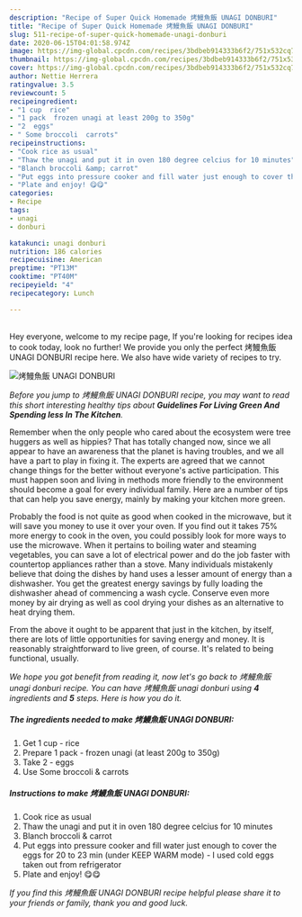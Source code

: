 ```yaml
---
description: "Recipe of Super Quick Homemade 烤鰻魚飯 UNAGI DONBURI"
title: "Recipe of Super Quick Homemade 烤鰻魚飯 UNAGI DONBURI"
slug: 511-recipe-of-super-quick-homemade-unagi-donburi
date: 2020-06-15T04:01:58.974Z
image: https://img-global.cpcdn.com/recipes/3bdbeb914333b6f2/751x532cq70/烤鰻魚飯-unagi-donburi-recipe-main-photo.jpg
thumbnail: https://img-global.cpcdn.com/recipes/3bdbeb914333b6f2/751x532cq70/烤鰻魚飯-unagi-donburi-recipe-main-photo.jpg
cover: https://img-global.cpcdn.com/recipes/3bdbeb914333b6f2/751x532cq70/烤鰻魚飯-unagi-donburi-recipe-main-photo.jpg
author: Nettie Herrera
ratingvalue: 3.5
reviewcount: 5
recipeingredient:
- "1 cup  rice"
- "1 pack  frozen unagi at least 200g to 350g"
- "2  eggs"
- " Some broccoli  carrots"
recipeinstructions:
- "Cook rice as usual"
- "Thaw the unagi and put it in oven 180 degree celcius for 10 minutes"
- "Blanch broccoli &amp; carrot"
- "Put eggs into pressure cooker and fill water just enough to cover the eggs for 20 to 23 min (under KEEP WARM mode) - I used cold eggs taken out from refrigerator"
- "Plate and enjoy! 😋😋"
categories:
- Recipe
tags:
- unagi
- donburi

katakunci: unagi donburi 
nutrition: 186 calories
recipecuisine: American
preptime: "PT13M"
cooktime: "PT40M"
recipeyield: "4"
recipecategory: Lunch

---
```

<br>
Hey everyone, welcome to my recipe page, If you're looking for recipes idea to cook today, look no further! We provide you only the perfect 烤鰻魚飯 UNAGI DONBURI recipe here. We also have wide variety of recipes to try.
<br>


![烤鰻魚飯 UNAGI DONBURI](https://img-global.cpcdn.com/recipes/3bdbeb914333b6f2/751x532cq70/烤鰻魚飯-unagi-donburi-recipe-main-photo.jpg)

<i>Before you jump to 烤鰻魚飯 UNAGI DONBURI recipe, you may want to read this short interesting healthy tips about 
<strong>Guidelines For Living Green And Spending less In The Kitchen</strong>.</i>
</br>

Remember when the only people who cared about the ecosystem were tree huggers as well as hippies? That has totally changed now, since we all appear to have an awareness that the planet is having troubles, and we all have a part to play in fixing it. The experts are agreed that we cannot change things for the better without everyone's active participation. This must happen soon and living in methods more friendly to the environment should become a goal for every individual family. Here are a number of tips that can help you save energy, mainly by making your kitchen more green.

Probably the food is not quite as good when cooked in the microwave, but it will save you money to use it over your oven. If you find out it takes 75% more energy to cook in the oven, you could possibly look for more ways to use the microwave. When it pertains to boiling water and steaming vegetables, you can save a lot of electrical power and do the job faster with countertop appliances rather than a stove. Many individuals mistakenly believe that doing the dishes by hand uses a lesser amount of energy than a dishwasher. You get the greatest energy savings by fully loading the dishwasher ahead of commencing a wash cycle. Conserve even more money by air drying as well as cool drying your dishes as an alternative to heat drying them.

From the above it ought to be apparent that just in the kitchen, by itself, there are lots of little opportunities for saving energy and money. It is reasonably straightforward to live green, of course. It's related to being functional, usually.


<i>We hope you got benefit from reading it, now let's go back to 烤鰻魚飯 unagi donburi recipe. You can have 烤鰻魚飯 unagi donburi using <strong>4</strong> ingredients and <strong>5</strong> steps. Here is how you do it.
</i>

##### The ingredients needed to make 烤鰻魚飯 UNAGI DONBURI:

1. Get 1 cup - rice
1. Prepare 1 pack - frozen unagi (at least 200g to 350g)
1. Take 2 - eggs
1. Use  Some broccoli &amp; carrots


##### Instructions to make 烤鰻魚飯 UNAGI DONBURI:

1. Cook rice as usual
1. Thaw the unagi and put it in oven 180 degree celcius for 10 minutes
1. Blanch broccoli &amp; carrot
1. Put eggs into pressure cooker and fill water just enough to cover the eggs for 20 to 23 min (under KEEP WARM mode) - I used cold eggs taken out from refrigerator
1. Plate and enjoy! 😋😋


<i>If you find this 烤鰻魚飯 UNAGI DONBURI recipe helpful please share it to your friends or family, thank you and good luck.</i>
